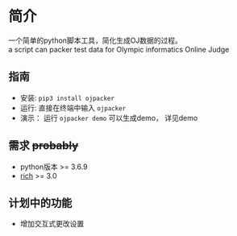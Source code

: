 # 简介
一个简单的python脚本工具，简化生成OJ数据的过程。  
a script can packer test data for Olympic informatics Online Judge

## 指南
+ 安装: `pip3 install ojpacker`
+ 运行: 直接在终端中输入 `ojpacker`
+ 演示： 运行 `ojpacker demo` 可以生成demo， 详见demo

## 需求 ~~probably~~
+ python版本 >= 3.6.9
+ [rich](https://github.com/willmcgugan/rich) >= 3.0

## 计划中的功能
+ 增加交互式更改设置
